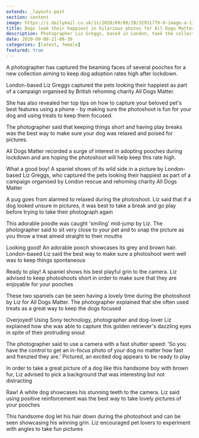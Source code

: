 ```yaml
---
extends: _layouts.post
section: content
image: https://i.dailymail.co.uk/1s/2020/09/08/20/32931770-0-image-a-11_1599592544626.jpg 
title: Dogs look their happiest in hilarious photos for All Dogs Matter 
description: Photographer Liz Greggs, based in London, took the collection of images for the rescue and rehoming charity All Dogs Matter, who witnessed a surge in adoption queries during lockdown. 
date: 2020-09-08-21-08-39 
categories: [latest, female] 
featured: true 
--- 
```

A photographer has captured the beaming faces of several pooches for a new collection aiming to keep dog adoption rates high after lockdown. 

London-based Liz Greggs captured the pets looking their happiest as part of a campaign organised by British rehoming charity All Dogs Matter. 

She has also revealed her top tips on how to capture your beloved pet's best features using a phone - by making sure the photoshoot is fun for your dog and using treats to keep them focused. 

The photographer said that keeping things short and having play breaks was the best way to make sure your dog was relaxed and poised for pictures. 

All Dogs Matter recorded a surge of interest in adopting pooches during lockdown and are hoping the photoshoot will help keep this rate high. 

What a good boy! A spaniel shows of its wild side in a picture by London-based Liz Greggs, who captured the pets looking their happiest as part of a campaign organised by London rescue and rehoming charity All Dogs Matter

A pug goes from alarmed to relaxed during the photoshoot. Liz said that if a dog looked unsure in pictures, it was best to take a break and go play before trying to take their photograph again 

This adorable poodle was caught 'smiling' mid-jump by Liz. The photographer said to sit very close to your pet and to snap the picture as you throw a treat aimed straight to their mouths

Looking good! An adorable pooch showcases its grey and brown hair. London-based Liz said the best way to make sure a photoshoot went well was to keep things spontaneous 

Ready to play! A spaniel shows his best playful grin to the camera. Liz advised to keep photoshoots short in order to make sure that they are enjoyable for your pooches 

These two spaniels can be seen having a lovely time during the photoshoot by Liz for All Dogs Matter. The photographer explained that she often used treats as a great way to keep the dogs focused 

Overjoyed! Using Sony technology, photographer and dog-lover Liz explained how she was able to capture this golden retriever's dazzling eyes in spite of their protruding snout

The photographer said to use a camera with a fast shutter speed: 'So you have the control to get an in-focus photo of your dog no matter how fast and frenzied they are.' Pictured, an excited dog appears to be ready to play

In order to take a great picture of a dog like this handsome boy with brown fur, Liz advised to pick a background that was interesting but not distracting 

Raw! A white dog showcases his stunning teeth to the camera. Liz said using positive reinforcement was the best way to take lovely pictures of your pooches 

This handsome dog let his hair down during the photoshoot and can be seen showcasing his winning grin. Liz encouraged pet lovers to experiment with angles to take fun pictures 

